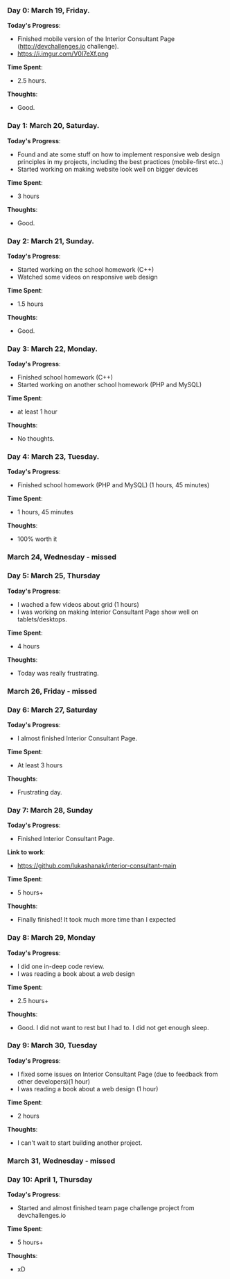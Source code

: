 ### Day 0: March 19, Friday.

**Today's Progress**: 
- Finished mobile version of the Interior Consultant Page (http://devchallenges.io challenge).
- https://i.imgur.com/V0I7eXf.png

**Time Spent**:
- 2.5 hours.

**Thoughts**: 
- Good.

### Day 1: March 20, Saturday.

**Today's Progress**: 
- Found and ate some stuff on how to implement responsive web design principles in my projects, including the best practices (mobile-first etc..)
- Started working on making website look well on bigger devices

**Time Spent**:
- 3 hours

**Thoughts**: 
- Good.


### Day 2: March 21, Sunday.

**Today's Progress**: 
- Started working on the school homework (C++)
- Watched some videos on responsive web design

**Time Spent**:
- 1.5 hours

**Thoughts**: 
- Good.

### Day 3: March 22, Monday.

**Today's Progress**: 
- Finished school homework (C++)
- Started working on another school homework (PHP and MySQL)

**Time Spent**:
- at least 1 hour

**Thoughts**: 
- No thoughts.

### Day 4: March 23, Tuesday.

**Today's Progress**: 
- Finished school homework (PHP and MySQL) (1 hours, 45 minutes)

**Time Spent**:
- 1 hours, 45 minutes

**Thoughts**: 
- 100% worth it

### March 24, Wednesday - missed

### Day 5: March 25, Thursday

**Today's Progress**: 
- I wached a few videos about grid (1 hours)
- I was working on making Interior Consultant Page show well on tablets/desktops.

**Time Spent**:
- 4 hours

**Thoughts**: 
- Today was really frustrating. 

### March 26, Friday - missed

### Day 6: March 27, Saturday

**Today's Progress**: 
- I almost finished Interior Consultant Page.

**Time Spent**:
- At least 3 hours

**Thoughts**: 
- Frustrating day.


### Day 7: March 28, Sunday

**Today's Progress**: 
- Finished Interior Consultant Page.

**Link to work**:
- https://github.com/lukashanak/interior-consultant-main

**Time Spent**:
- 5 hours+ 

**Thoughts**: 
- Finally finished! It took much more time than I expected



### Day 8: March 29, Monday

**Today's Progress**: 
- I did one in-deep code review.
- I was reading a book about a web design

**Time Spent**:
- 2.5 hours+ 

**Thoughts**: 
- Good. I did not want to rest but I had to. I did not get enough sleep.


### Day 9: March 30, Tuesday

**Today's Progress**: 
- I fixed some issues on Interior Consultant Page (due to feedback from other developers)(1 hour)
- I was reading a book about a web design (1 hour)

**Time Spent**:
- 2 hours 

**Thoughts**: 
- I can't wait to start building another project.

### March 31, Wednesday - missed


### Day 10: April 1, Thursday

**Today's Progress**: 
- Started and almost finished team page challenge project from devchallenges.io

**Time Spent**:
- 5 hours+ 

**Thoughts**: 
- xD 



